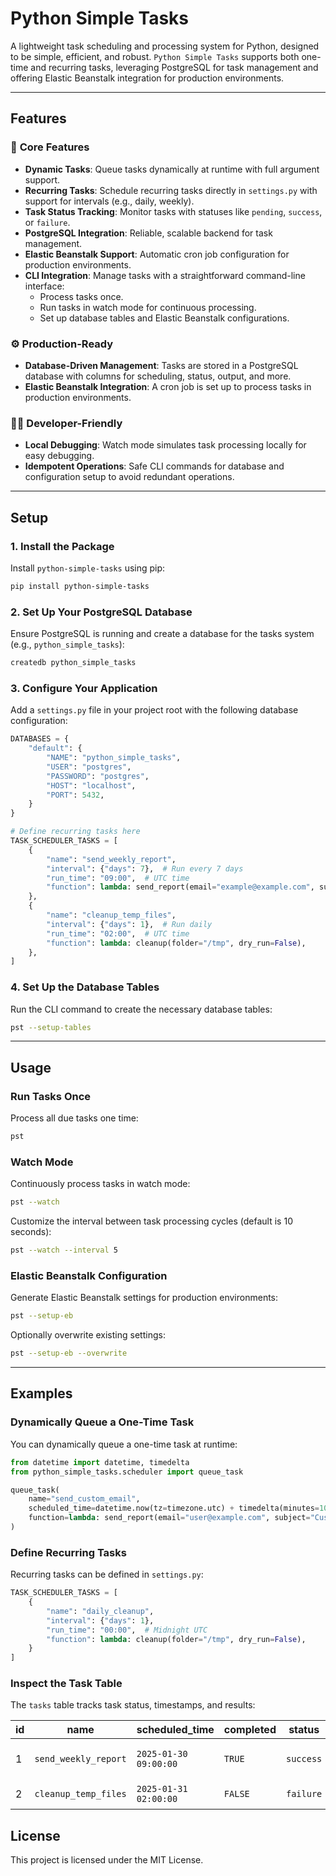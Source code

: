 # **Python Simple Tasks**

A lightweight task scheduling and processing system for Python, designed to be simple, efficient, and robust. `Python Simple Tasks` supports both one-time and recurring tasks, leveraging PostgreSQL for task management and offering Elastic Beanstalk integration for production environments.

---

## **Features**

### 🎯 **Core Features**
- **Dynamic Tasks**: Queue tasks dynamically at runtime with full argument support.
- **Recurring Tasks**: Schedule recurring tasks directly in `settings.py` with support for intervals (e.g., daily, weekly).
- **Task Status Tracking**: Monitor tasks with statuses like `pending`, `success`, or `failure`.
- **PostgreSQL Integration**: Reliable, scalable backend for task management.
- **Elastic Beanstalk Support**: Automatic cron job configuration for production environments.
- **CLI Integration**: Manage tasks with a straightforward command-line interface:
  - Process tasks once.
  - Run tasks in watch mode for continuous processing.
  - Set up database tables and Elastic Beanstalk configurations.

### ⚙️ **Production-Ready**
- **Database-Driven Management**: Tasks are stored in a PostgreSQL database with columns for scheduling, status, output, and more.
- **Elastic Beanstalk Integration**: A cron job is set up to process tasks in production environments.

### 🧑‍💻 **Developer-Friendly**
- **Local Debugging**: Watch mode simulates task processing locally for easy debugging.
- **Idempotent Operations**: Safe CLI commands for database and configuration setup to avoid redundant operations.

---

## **Setup**

### 1. **Install the Package**
Install `python-simple-tasks` using pip:
```bash
pip install python-simple-tasks
```

### 2. **Set Up Your PostgreSQL Database**
Ensure PostgreSQL is running and create a database for the tasks system (e.g., `python_simple_tasks`):
```bash
createdb python_simple_tasks
```

### 3. **Configure Your Application**
Add a `settings.py` file in your project root with the following database configuration:
```python
DATABASES = {
    "default": {
        "NAME": "python_simple_tasks",
        "USER": "postgres",
        "PASSWORD": "postgres",
        "HOST": "localhost",
        "PORT": 5432,
    }
}

# Define recurring tasks here
TASK_SCHEDULER_TASKS = [
    {
        "name": "send_weekly_report",
        "interval": {"days": 7},  # Run every 7 days
        "run_time": "09:00",  # UTC time
        "function": lambda: send_report(email="example@example.com", subject="Weekly Update"),
    },
    {
        "name": "cleanup_temp_files",
        "interval": {"days": 1},  # Run daily
        "run_time": "02:00",  # UTC time
        "function": lambda: cleanup(folder="/tmp", dry_run=False),
    },
]
```

### 4. **Set Up the Database Tables**
Run the CLI command to create the necessary database tables:
```bash
pst --setup-tables
```

---

## **Usage**

### **Run Tasks Once**
Process all due tasks one time:
```bash
pst
```

### **Watch Mode**
Continuously process tasks in watch mode:
```bash
pst --watch
```

Customize the interval between task processing cycles (default is 10 seconds):
```bash
pst --watch --interval 5
```

### **Elastic Beanstalk Configuration**
Generate Elastic Beanstalk settings for production environments:
```bash
pst --setup-eb
```

Optionally overwrite existing settings:
```bash
pst --setup-eb --overwrite
```

---

## **Examples**

### **Dynamically Queue a One-Time Task**
You can dynamically queue a one-time task at runtime:
```python
from datetime import datetime, timedelta
from python_simple_tasks.scheduler import queue_task

queue_task(
    name="send_custom_email",
    scheduled_time=datetime.now(tz=timezone.utc) + timedelta(minutes=10),
    function=lambda: send_report(email="user@example.com", subject="Custom Report"),
)
```

### **Define Recurring Tasks**
Recurring tasks can be defined in `settings.py`:
```python
TASK_SCHEDULER_TASKS = [
    {
        "name": "daily_cleanup",
        "interval": {"days": 1},
        "run_time": "00:00",  # Midnight UTC
        "function": lambda: cleanup(folder="/tmp", dry_run=False),
    }
]
```

### **Inspect the Task Table**
The `tasks` table tracks task status, timestamps, and results:

| **id** | **name**             | **scheduled_time**       | **completed** | **status** | **output**                       | **created_at**          |
|--------|-----------------------|--------------------------|---------------|------------|-----------------------------------|-------------------------|
| 1      | `send_weekly_report` | `2025-01-30 09:00:00`    | `TRUE`        | `success`  | "Weekly report sent successfully!" | `2025-01-23 08:00:00` |
| 2      | `cleanup_temp_files` | `2025-01-31 02:00:00`    | `FALSE`       | `failure`  | "Error: Folder not found"         | `2025-01-30 08:00:00` |


## **License**

This project is licensed under the MIT License.

